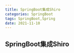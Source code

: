 ```yaml
---
title: SpringBoot集成Shiro
categories: SpringBoot
tags: SpringBoot,Spring
date: 2021-11-10
---
```


## SpringBoot集成Shiro



